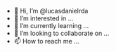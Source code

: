 - 👋 Hi, I’m @lucasdanielrda
- 👀 I’m interested in ...
- 🌱 I’m currently learning ...
- 💞️ I’m looking to collaborate on ...
- 📫 How to reach me ...

<!---
lucasdanielrda/lucasdanielrda is a ✨ special ✨ repository because its `README.md` (this file) appears on your GitHub profile.
You can click the Preview link to take a look at your changes.
--->
